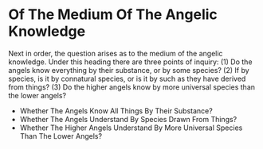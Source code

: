 # Of The Medium Of The Angelic Knowledge

Next in order, the question arises as to the medium of the angelic knowledge. Under this heading there are three points of inquiry:
(1) Do the angels know everything by their substance, or by some species?
(2) If by species, is it by connatural species, or is it by such as they have derived from things?
(3) Do the higher angels know by more universal species than the lower angels?

* Whether The Angels Know All Things By Their Substance?
* Whether The Angels Understand By Species Drawn From Things?
* Whether The Higher Angels Understand By More Universal Species Than The Lower Angels?
